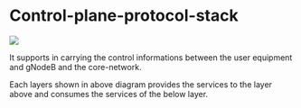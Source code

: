 # Control-plane-protocol-stack

![](/photos/upf_protocol_stack.jpg)

It supports in carrying the control informations between the user equipment and gNodeB and the core-network.

Each layers shown in above diagram provides the services to the layer above and consumes the services of the below layer.

